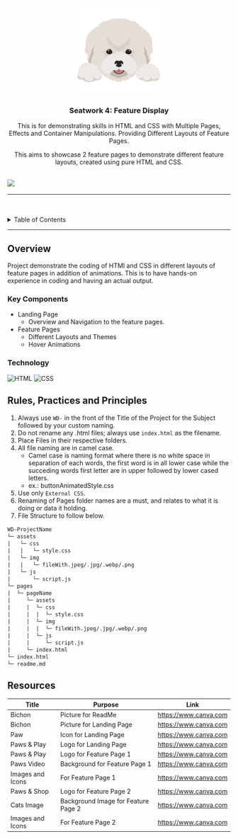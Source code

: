 <a name="readme-top">

<br/>

<br />
<div align="center">
  <a href="https://github.com/kylaandrade/">
    <img src="./assets/img/bichon-pic.png" alt="Bichon" width="200" height="200">
  </a>
  <h3 align="center">Seatwork 4: Feature Display</h3>
</div>
<div align="center">
  This is for demonstrating skills in HTML and CSS with Multiple Pages, Effects and Container Manipulations. Providing Different Layouts of Feature Pages.</p>
  This aims to showcase 2 feature pages to demonstrate different feature layouts, created using pure HTML and CSS.
</div>

<br />

![](https://visit-counter.vercel.app/counter.png?page=kylaandrade/WD-Seatwork-4)

---

<br />
<br />

<details>
  <summary>Table of Contents</summary>
  <ol>
    <li>
      <a href="#overview">Overview</a>
      <ol>
        <li>
          <a href="#key-components">Key Components</a>
        </li>
        <li>
          <a href="#technology">Technology</a>
        </li>
      </ol>
    </li>
    <li>
      <a href="#rule,-practices-and-principles">Rules, Practices and Principles</a>
    </li>
    <li>
      <a href="#resources">Resources</a>
    </li>
  </ol>
</details>

---

## Overview

Project demonstrate the coding of HTMl and CSS in different layouts of feature pages in addition of animations. This is to have hands-on experience in coding and having an actual output.

### Key Components
- Landing Page
  - Overview and Navigation to the feature pages.
- Feature Pages
  - Different Layouts and Themes
  - Hover Animations


### Technology
![HTML](https://img.shields.io/badge/HTML-E34F26?style=for-the-badge&logo=html5&logoColor=white)
![CSS](https://img.shields.io/badge/CSS-1572B6?style=for-the-badge&logo=css3&logoColor=white)

## Rules, Practices and Principles
1. Always use `WD-` in the front of the Title of the Project for the Subject followed by your custom naming.
2. Do not rename any .html files; always use `index.html` as the filename.
3. Place Files in their respective folders.
4. All file naming are in camel case.
   - Camel case is naming format where there is no white space in separation of each words, the first word is in all lower case while the succeding words first letter are in upper followed by lower cased letters.
   - ex.: buttonAnimatedStyle.css
5. Use only `External CSS`.
6. Renaming of Pages folder names are a must, and relates to what it is doing or data it holding.
7. File Structure to follow below.

```
WD-ProjectName
└─ assets
|   └─ css
|   |   └─ style.css
|   └─ img
|   |   └─ fileWith.jpeg/.jpg/.webp/.png
|   └─ js
|       └─ script.js
└─ pages
|  └─ pageName
|     └─ assets
|     |  └─ css
|     |  |  └─ style.css
|     |  └─ img
|     |  |  └─ fileWith.jpeg/.jpg/.webp/.png
|     |  └─ js
|     |     └─ script.js
|     └─ index.html
└─ index.html
└─ readme.md
```

## Resources

| Title | Purpose | Link |
|-|-|-|
| Bichon | Picture for ReadMe | https://www.canva.com |
| Bichon | Picture for Landing Page | https://www.canva.com |
| Paw | Icon for Landing Page | https://www.canva.com |
| Paws & Play | Logo for Landing Page | https://www.canva.com |
| Paws & Play | Logo for Feature Page 1 | https://www.canva.com |
| Paws Video | Background for Feature Page 1 | https://www.canva.com |
| Images and Icons | For Feature Page 1 | https://www.canva.com |
| Paws & Shop | Logo for Feature Page 2 | https://www.canva.com |
| Cats Image | Background Image for Feature Page 2 | https://www.canva.com |
| Images and Icons | For Feature Page 2 | https://www.canva.com |

